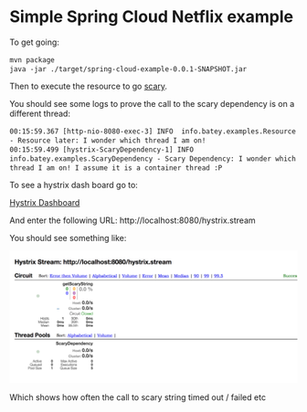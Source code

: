 Simple Spring Cloud Netflix example
====================

To get going:

```
mvn package
java -jar ./target/spring-cloud-example-0.0.1-SNAPSHOT.jar
```

Then to execute the resource to go [scary](http://localhost:8080/scary).

You should see some logs to prove the call to the scary dependency is on a different thread:

```
00:15:59.367 [http-nio-8080-exec-3] INFO  info.batey.examples.Resource - Resource later: I wonder which thread I am on!
00:15:59.499 [hystrix-ScaryDependency-1] INFO  info.batey.examples.ScaryDependency - Scary Dependency: I wonder which thread I am on! I assume it is a container thread :P
```

To see a hystrix dash board go to:

[Hystrix Dashboard](http://localhost:8080/hystrix/index.html)

And enter the following URL: http://localhost:8080/hystrix.stream

You should see something like:

<img src="https://raw.githubusercontent.com/chbatey/spring-cloud-example/master/hystrix.png" />

Which shows how often the call to scary string timed out / failed etc

